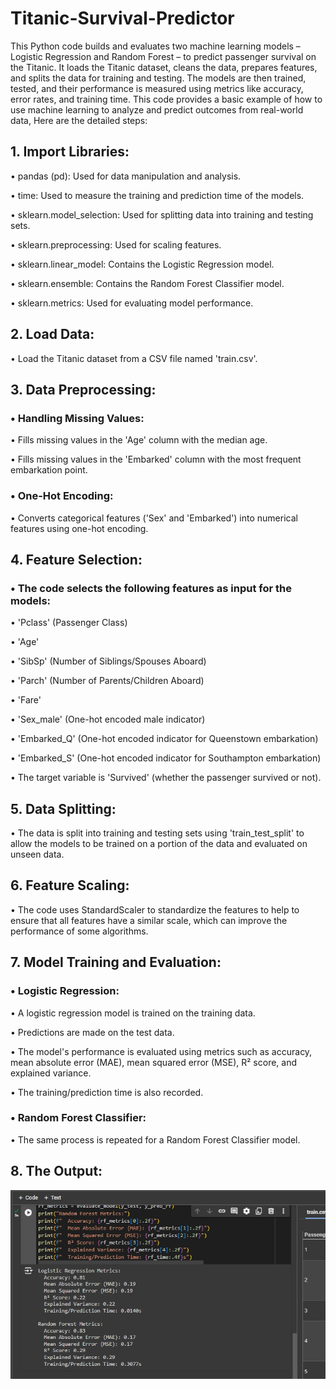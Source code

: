# Titanic-Survival-Predictor

This Python code builds and evaluates two machine learning models – Logistic Regression and Random Forest – to predict passenger survival on the Titanic. It loads the Titanic dataset, cleans the data, prepares features, and splits the data for training and testing. The models are then trained, tested, and their performance is measured using metrics like accuracy, error rates, and training time. This code provides a basic example of how to use machine learning to analyze and predict outcomes from real-world data, Here are the detailed steps:






## 1. Import Libraries:

   
•	pandas (pd): Used for data manipulation and analysis.

•	time: Used to measure the training and prediction time of the models.

•	sklearn.model_selection: Used for splitting data into training and testing sets.

•	sklearn.preprocessing: Used for scaling features.

•	sklearn.linear_model: Contains the Logistic Regression model.

•	sklearn.ensemble: Contains the Random Forest Classifier model.

•	sklearn.metrics: Used for evaluating model performance.





## 2. Load Data:

   
•	Load the Titanic dataset from a CSV file named 'train.csv'.





## 3. Data Preprocessing:

   
### •	Handling Missing Values:

•	Fills missing values in the 'Age' column with the median age.

•	Fills missing values in the 'Embarked' column with the most frequent embarkation point.

### •	One-Hot Encoding:

•	Converts categorical features ('Sex' and 'Embarked') into numerical features using one-hot encoding. 





## 4. Feature Selection:

   
### •	The code selects the following features as input for the models:

•	'Pclass' (Passenger Class)

•	'Age'

•	'SibSp' (Number of Siblings/Spouses Aboard)

•	'Parch' (Number of Parents/Children Aboard)

•	'Fare'

•	'Sex_male' (One-hot encoded male indicator)

•	'Embarked_Q' (One-hot encoded indicator for Queenstown embarkation)

•	'Embarked_S' (One-hot encoded indicator for Southampton embarkation)

•	The target variable is 'Survived' (whether the passenger survived or not).




## 5. Data Splitting:

   
•	The data is split into training and testing sets using 'train_test_split' to allow the models to be trained on a portion of the data and evaluated on unseen data.






## 6. Feature Scaling:

   
•	The code uses StandardScaler to standardize the features to help to ensure that all features have a similar scale, which can improve the performance of some algorithms.





## 7. Model Training and Evaluation:
   
   
### •	Logistic Regression:

•	A logistic regression model is trained on the training data.

•	Predictions are made on the test data.

•	The model's performance is evaluated using metrics such as accuracy, mean absolute error (MAE), mean squared error (MSE), R² score, and explained variance.

•	The training/prediction time is also recorded.

### •	Random Forest Classifier:

•	The same process is repeated for a Random Forest Classifier model.



## 8. The Output:


![image alt](https://github.com/safaais/Titanic-Survival-Predictor/blob/main/Screenshot%202024-08-12%20082208.png?raw=true)

